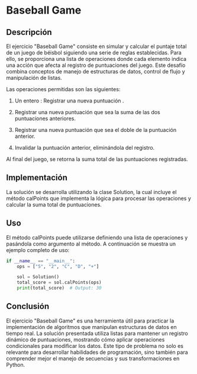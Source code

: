 # Baseball Game

## Descripción

El ejercicio "Baseball Game" consiste en simular y calcular el puntaje total de un juego de béisbol siguiendo una serie de reglas establecidas. Para ello, se proporciona una lista de operaciones donde cada elemento indica una acción que afecta al registro de puntuaciones del juego. Este desafío combina conceptos de manejo de estructuras de datos, control de flujo y manipulación de listas.

Las operaciones permitidas son las siguientes:

1. Un entero : Registrar una nueva puntuación .

2. Registrar una nueva puntuación que sea la suma de las dos puntuaciones anteriores.

3. Registrar una nueva puntuación que sea el doble de la puntuación anterior.

4. Invalidar la puntuación anterior, eliminándola del registro.

Al final del juego, se retorna la suma total de las puntuaciones registradas.

## Implementación

La solución se desarrolla utilizando la clase Solution, la cual incluye el método calPoints que implementa la lógica para procesar las operaciones y calcular la suma total de puntuaciones.

## Uso

El método calPoints puede utilizarse definiendo una lista de operaciones y pasándola como argumento al método. A continuación se muestra un ejemplo completo de uso:

```python
if __name__ == "__main__":
    ops = ["5", "2", "C", "D", "+"]

    sol = Solution()
    total_score = sol.calPoints(ops)
    print(total_score)  # Output: 30
```

## Conclusión

El ejercicio "Baseball Game" es una herramienta útil para practicar la implementación de algoritmos que manipulan estructuras de datos en tiempo real. La solución presentada utiliza listas para mantener un registro dinámico de puntuaciones, mostrando cómo aplicar operaciones condicionales para modificar los datos. Este tipo de problema no solo es relevante para desarrollar habilidades de programación, sino también para comprender mejor el manejo de secuencias y sus transformaciones en Python.
